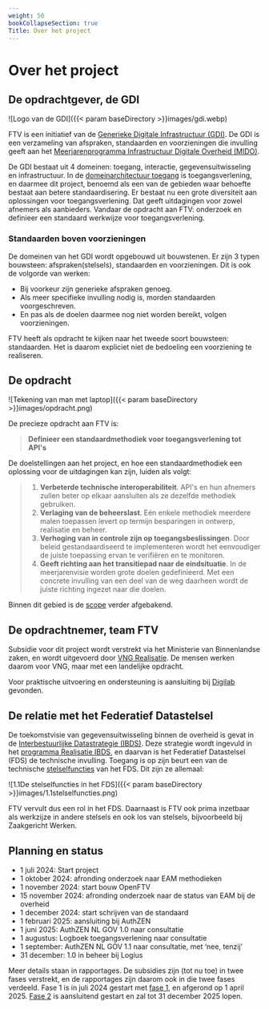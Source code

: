 ```yaml
---
weight: 50
bookCollapseSection: true
Title: Over het project
---
```


# Over het project

## De opdrachtgever, de GDI

![Logo van de GDI]({{< param baseDirectory >}}images/gdi.webp)

FTV is een initiatief van de [Generieke Digitale Infrastructuur (GDI)](https://www.digitaleoverheid.nl/mido/generieke-digitale-infrastructuur-gdi/). 
De GDI is een verzameling van afspraken, standaarden en voorzieningen die invulling geeft aan het [Meerjarenprogramma Infrastructuur Digitale Overheid (MIDO)](https://www.digitaleoverheid.nl/mido/).

De GDI bestaat uit 4 domeinen: toegang, interactie, gegevensuitwisseling en infrastructuur.
In de [domeinarchitectuur toegang](https://minbzk.github.io/gdi-toegang/content/views/Domeinarchitectuur%20toegang.html) is toegangsverlening, en daarmee dit project, benoemd als een van de gebieden waar behoefte bestaat aan betere standaardisering. Er bestaat nu een grote diversiteit aan oplossingen voor toegangsverlening. Dat geeft uitdagingen voor zowel afnemers als aanbieders. Vandaar de opdracht aan FTV: onderzoek en definieer een standaard werkwijze voor toegangsverlening.

### Standaarden boven voorzieningen

De domeinen van het GDI wordt opgebouwd uit bouwstenen. Er zijn 3 typen bouwsteen: afspraken(stelsels), standaarden en voorzieningen. Dit is ook de volgorde van werken:

- Bij voorkeur zijn generieke afspraken genoeg. 
- Als meer specifieke invulling nodig is, morden standaarden voorgeschreven. 
- En pas als de doelen daarmee nog niet worden bereikt, volgen voorzieningen.

FTV heeft als opdracht te kijken naar het tweede soort bouwsteen: standaarden. Het is daarom expliciet niet de bedoeling een voorziening te realiseren.

## De opdracht

![Tekening van man met laptop]({{< param baseDirectory >}}images/opdracht.png)

De precieze opdracht aan FTV is:

>  **Definieer een standaardmethodiek voor toegangsverlening tot API's**

De doelstellingen aan het project, en hoe een standaardmethodiek een oplossing voor de uitdagingen kan zijn, luiden als volgt:

> 1. **Verbeterde technische interoperabiliteit**. API's en hun afnemers zullen beter op elkaar aansluiten als ze dezelfde methodiek gebruiken.
> 2. **Verlaging van de beheerslast**. E&eacute;n enkele methodiek meerdere malen toepassen levert op termijn besparingen in ontwerp, realisatie en beheer.
> 3. **Verhoging van in controle zijn op toegangsbeslissingen**. Door beleid gestandaardiseerd te implementeren wordt het eenvoudiger de juiste toepassing
     ervan te verifiëren en te monitoren.
> 4. **Geeft richting aan het transitiepad naar de eindsituatie**. In de meerjarenvisie worden grote doelen gedefinieerd. Met een concrete invulling
     van een deel van de weg daarheen wordt de juiste richting ingezet naar die doelen.

Binnen dit gebied is de [scope](1.scope) verder afgebakend.

## De opdrachtnemer, team FTV

Subsidie voor dit project wordt verstrekt via het Ministerie van Binnenlandse zaken, en wordt uitgevoerd door [VNG Realisatie](https://vng.nl/artikelen/vng-realisatie). De mensen werken daarom voor VNG, maar met een 
landelijke opdracht. 

Voor praktische uitvoering en ondersteuning is aansluiting bij [Digilab](https://digilab.overheid.nl/) gevonden.

## De relatie met het Federatief Datastelsel

De toekomstvisie van gegevensuitwisseling binnen de overheid is gevat in de [Interbestuurlijke Datastrategie (IBDS)](https://www.digitaleoverheid.nl/interbestuurlijke-datastrategie/). Deze strategie wordt ingevuld in het [programma Realisatie IBDS](https://realisatieibds.nl/), en
daarvan is het Federatief Datastelsel (FDS) de technische invulling.
Toegang is op zijn beurt een van de technische [stelselfuncties](https://federatief.datastelsel.nl/kennisbank/stelselfuncties/) van het FDS. Dit zijn ze allemaal:

![1.1De stelselfuncties in het FDS]({{< param baseDirectory >}}images/1.1stelselfuncties.png)

FTV vervult dus een rol in het FDS. Daarnaast is FTV ook prima inzetbaar als werkzijze in andere stelsels en 
ook los van stelsels, bijvoorbeeld bij Zaakgericht Werken.

## Planning en status

* 1 juli 2024: Start project
* 1 oktober 2024: afronding onderzoek naar EAM methodieken
* 1 november 2024: start bouw OpenFTV
* 15 november 2024: afronding onderzoek naar de status van EAM bij de overheid
* 1 december 2024: start schrijven van de standaard
* 1 februari 2025: aansluiting bij AuthZEN
* 1 juni 2025:  AuthZEN NL GOV 1.0 naar consultatie
* 1 augustus: Logboek toegangsverlening naar consultatie
* 1 september: AuthZEN NL GOV 1.1 naar consultatie, met ‘nee, tenzij’
* 31 december: 1.0 in beheer bij Logius

Meer details staan in rapportages. De subsidies zijn (tot nu toe) in twee fases verstrekt, en de rapportages zijn daarom ook in die twee fases verdeeld. 
Fase 1 is in juli 2024 gestart met [fase 1](3.fase1), en afgerond op 1 april 2025.
[Fase 2](4.fase2) is aansluitend gestart en zal tot 31 december 2025 lopen.

